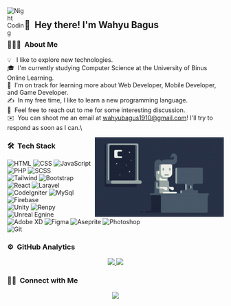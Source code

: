 <img alt="Night Coding" src="./assets/Hand%20Wave.gif" width='40' align="left"/>

## 👋 &nbsp;Hey there! I'm Wahyu Bagus

### 👨🏻‍💻 &nbsp;About Me

💡 &nbsp; I like to explore new technologies.\
🎓 &nbsp;I'm currently studying Computer Science at the University of Binus Online Learning.\
🌱 &nbsp;I'm on track for learning more about Web Developer, Mobile Developer, and Game Developer.\
✍️ &nbsp;In my free time, I like to learn a new programming language.\
💬 &nbsp;Feel free to reach out to me for some interesting discussion.\
✉️ &nbsp;You can shoot me an email at wahyubagus1910@gmail.com! I'll try to respond as soon as I can.\
<!-- 📄 &nbsp; Please have a look at my [Portfolio](https://rafi-portfolio.vercel.app/) for more details about me. I'm open to feedback and suggestions! -->

<img alt="Night Coding" src="https://raw.githubusercontent.com/AVS1508/AVS1508/master/assets/Night-Coding.gif" align="right"/>

### 🛠 &nbsp;Tech Stack
![HTML](https://img.shields.io/badge/-HTML-05122A?style=flat&logo=HTML5)
![CSS](https://img.shields.io/badge/-CSS-05122A?style=flat&logo=CSS3&logoColor=1572B6)
![JavaScript](https://img.shields.io/badge/-JavaScript-05122A?style=flat&logo=javascript)
![PHP](https://img.shields.io/badge/-PHP-05122A?style=flat&logo=php)
![SCSS](https://img.shields.io/badge/-SCSS-05122A?style=flat&logo=sass)\
![Tailwind](https://img.shields.io/badge/-Tailwind-05122A?style=flat&logo=tailwindcss)
![Bootstrap](https://img.shields.io/badge/-Bootstrap-05122A?style=flat&logo=bootstrap&logoColor=563D7C)
![React](https://img.shields.io/badge/-React-05122A?style=flat&logo=react)
![Laravel](https://img.shields.io/badge/-Laravel-05122A?style=flat&logo=laravel)\
![CodeIgniter](https://img.shields.io/badge/-CodeIgniter-05122A?style=flat&logo=codeigniter)
![MySql](https://img.shields.io/badge/-MySql-05122A?style=flat&logo=mysql)
![Firebase](https://img.shields.io/badge/-Firebase-05122A?style=flat&logo=firebase)\
![Unity](https://img.shields.io/badge/-Unity-05122A?style=flat&logo=unity)
![Renpy](https://img.shields.io/badge/-Renpy-05122A?style=flat&logo=renpy)
![Unreal Egnine](https://img.shields.io/badge/-Unreal%20Engine-05122A?style=flat&logo=unrealengine)\
![Adobe XD](https://img.shields.io/badge/-XD-05122A?style=flat&logo=adobexd)
![Figma](https://img.shields.io/badge/-Figma-05122A?style=flat&logo=figma)
![Aseprite](https://img.shields.io/badge/-Aseprite-05122A?style=flat&logo=aseprite)
![Photoshop](https://img.shields.io/badge/-Photoshop-05122A?style=flat&logo=adobe-photoshop)\
![Git](https://img.shields.io/badge/-Git-05122A?style=flat&logo=git)

### ⚙️ &nbsp;GitHub Analytics

<p align="center">
<a href="https://github.com/AVS1508">
  <img height="180em" src="https://github-readme-stats-eight-theta.vercel.app/api?username=wahyubagus-ars&show_icons=true&theme=algolia&include_all_commits=true&count_private=true"/>
  <img height="180em" src="https://github-readme-stats-eight-theta.vercel.app/api/top-langs/?username=wahyubagus-ars&layout=compact&langs_count=8&theme=algolia"/>
</a>
</p> 

### 🤝🏻 &nbsp;Connect with Me

<p align="center">
<!-- <a href="https://rafi-portfolio.vercel.app/"><img src="https://img.shields.io/badge/-My%20Portfolio-4e45d6?style=flat&logo=Google-Chrome&logoColor=white"/></a> -->
<a href="https://www.linkedin.com/in/wahyu-bagus-5b7004223/"><img src="https://media.licdn.com/dms/image/C4D03AQFRo8s2Lhpdag/profile-displayphoto-shrink_800_800/0/1634013908005?e=1681344000&v=beta&t=Txfy28sDwDEYpsutQOnYmKUHWGPKiUbqXk6rabaZVTw"/></a>
